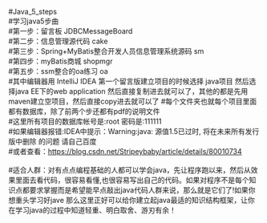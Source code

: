 #Java_5_steps    
#学习java5步曲  
#第一步：留言板                                      JDBCMessageBoard  
#第二步：信息管理源代码                               cake  
#第三步：Spring+MyBatis整合开发人员信息管理系统源码    sm  
#第四步：myBatis商城                                 shopmgr  
#第五步：ssm整合的oa练习                              oa  
#其中编辑器用 IntelliJ IDEA  第一个留言版建立项目的时候选择 java项目 然后选择java EE下的web application 然后直接复制进去就可以了，其他的都是先用maven建立空项目，然后直接copy进去就可以了
#每个文件夹也就每个项目里面都有数据库，除了前两个步还都有pdf的说明文件  
#这里所有项目的数据库帐号是:root 密码是:111111  
#如果编辑器报错:IDEA中提示：Warning:java: 源值1.5已过时, 将在未来所有发行版中删除 的问题  请自己百度  
#或者查看：https://blog.csdn.net/Stripeybaby/article/details/80010734  
\
#适合人群：对有点点编程基础的人都可以学会java，先让程序跑以来，然后从效果里面去看代码，很容易看懂,也很容易写出自己的代码。如果对程序不是每个知识点都要求掌握而是希望能早点敲出java代码人群来说，那么就是它们了!如果你想重头学习好jave 那么这里正好可以给你建立起java最适的知识结构框架，让你在学习java的过程中知道轻重、明白取舍、游刃有余！
